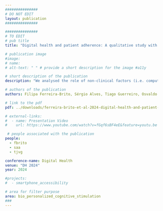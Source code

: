 ```yaml
---
###############
# DO NOT EDIT
layout: publication
###############

###############
# TO EDIT
# pub title
title: "Digital health and patient adherence: A qualitative study with older adults"

# publication image
#image:
# name: 
# alt-text: " " # provide a short description for the image #a11y

# short description of the publication
description: "We analysed the role of non-clinical factors (i.e. computer confidence and computer self-efficacy) in the interaction experience (IX) and the feasibility of a digital neuropsychological platform called NeuroVRehab.PT in a group of older adults with varying levels of computer confidence. This study shed light on the barriers raised by non-clinical factors in adopting and using digital healthcare services by older adults. Furthermore, we did a critical analysis of the platform’s features that promote user adoption, and presented suggestions for overcoming limitations."

# authors of the publication
authors: Filipa Ferreira-Brito, Sérgio Alves, Tiago Guerreiro, Osvaldo Santos, Cátia Caneiras, Luís Carriço, Ana Verdelho

# link to the pdf
pdf: ../downloads/ferreira-brito-et-al-2024-digital-health-and-patient-adherence-a-qualitative-study-in-older-adults.pdf

# external-links:
#  - name: Presentation Video
#    url: https://www.youtube.com/watch?v=fGqf6sBF4eE&feature=youtu.be

 # people associated with the publication
people:
  - fbrito
  - saa
  - tjvg

conference-name: Digital Health
venue: "DH 2024"
year: 2024

#projects:
#  - smartphone_accessibility

# area for filter purpose
area: bio_personalized_cognitive_stimulation
###
---
```

